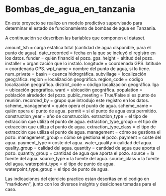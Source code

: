 # Bombas_de_agua_en_tanzania
En este proyecto se realizo un modelo predictivo supervisado para determinar el estado de funcionamiento de bombas de agua en Tanzania.

A continuación se describen las bariables que componen el dataset.

amount_tsh = carga estática total (cantidad de agua disponible, para el punto de agua).
date_recorded = fecha en la que se incluyó el registro en los datos.
funder = quién financió el pozo.
gps_height = altitud del pozo.
installer = organización que lo instaló.
longitude = coordenada GPS.
latitude = coordenada GPS.
wpt_name = nombre del punto de agua, si lo tiene.
num_private =
basin = cuenca hidrográfica.
subvillage = localización geográfica.
region = localización geográfica.
region_code = código localización geográfica.
district_code = código localización geográfica.
lga = ubicación geográfica.
ward = ubicación geográfica.
population = población alrededor del pozo.
public_meeting = True/False si es punto de reunión.
recorded_by = grupo que introdujo este registro en los datos.
scheme_management = quién opera el punto de agua.
scheme_name = quién opera el punto de agua.
permit = si el punto de agua está permitido.
construction_year = año de construcción.
extraction_type = el tipo de extracción que utiliza el punto de agua.
extraction_type_group = el tipo de extracción que utiliza el punto de agua.
extraction_type_class = el tipo de extracción que utiliza el punto de agua.
management = cómo se gestiona el pozo.
management_group = cómo se gestiona el pozo.
payment = coste del agua.
payment_type = coste del agua.
water_quality = calidad del agua.
quality_group = calidad del agua.
quantity = cantidad de agua que aporta el pozo.
quantity_group = cantidad de agua que aporta el pozo.
source = la fuente del agua.
source_type = la fuente del agua.
source_class = la fuente del agua.
waterpoint_type = el tipo de punto de agua.
waterpoint_type_group = el tipo de punto de agua.

Las indicaciones del ejercicio practico estan descritas en el codigo en "markdown", junto con los diversos insights y desiciones tomadas para el caso.
